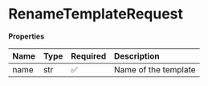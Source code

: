 # RenameTemplateRequest

**Properties**

| Name | Type | Required | Description          |
| :--- | :--- | :------- | :------------------- |
| name | str  | ✅       | Name of the template |
